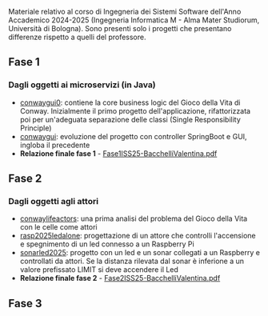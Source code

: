 Materiale relativo al corso di Ingegneria dei Sistemi Software dell'Anno Accademico 2024-2025 (Ingegneria Informatica M - Alma Mater Studiorum, Università di Bologna). Sono presenti solo i progetti che presentano differenze rispetto a quelli del professore.

<h2 id="Fase1">Fase 1</h2>  

### Dagli oggetti ai microservizi (in Java)
 * [conwaygui0](conwaygui0): contiene la core business logic del Gioco della Vita di Conway. Inizialmente il primo progetto dell'applicazione, rifattorizzata poi per un'adeguata separazione delle classi (Single Responsibility Principle)
 * [conwaygui](conwaygui): evoluzione del progetto con controller SpringBoot e GUI, ingloba il precedente
 * **Relazione finale fase 1** - [Fase1ISS25-BacchelliValentina.pdf](https://github.com/VBacchelli/ISS2025/blob/main/Fase1ISS2025-BacchelliValentina.pdf)

<h2 id="Fase2">Fase 2</h2>

### Dagli oggetti agli attori 
* [conwaylifeactors](conwaylifeactors): una prima analisi del problema del Gioco della Vita con le celle come attori
* [rasp2025ledalone](rasp2025ledalone): progettazione di un attore che controlli l'accensione e spegnimento di un led connesso a un Raspberry Pi
* [sonarled2025](sonarled2025): progetto con un led e un sonar collegati a un Raspberry e controllati da attori. Se la distanza rilevata dal sonar è inferione a un valore prefissato LIMIT si deve accendere il Led
* **Relazione finale fase 2** - [Fase2ISS25-BacchelliValentina.pdf](https://github.com/VBacchelli/ISS2025/blob/main/Fase2ISS2025-BacchelliValentina.pdf)

<h2 id="Fase3">Fase 3</h2>  

### 
